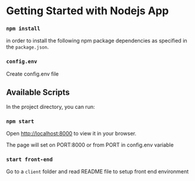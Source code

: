 # Getting Started with Nodejs App


### `npm install`
in order to install the following npm package dependencies as specified in the `package.json`.

### `config.env`
Create config.env file 

## Available Scripts

In the project directory, you can run:

### `npm start`


Open [http://localhost:8000](http://localhost:8000) to view it in your browser.

The page will set on PORT:8000 or from PORT  in config.env variable  

### `start front-end`
Go to a `client` folder and read README file to setup front end environment

